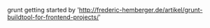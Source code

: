 grunt getting started
by 'http://frederic-hemberger.de/artikel/grunt-buildtool-for-frontend-projects/'
